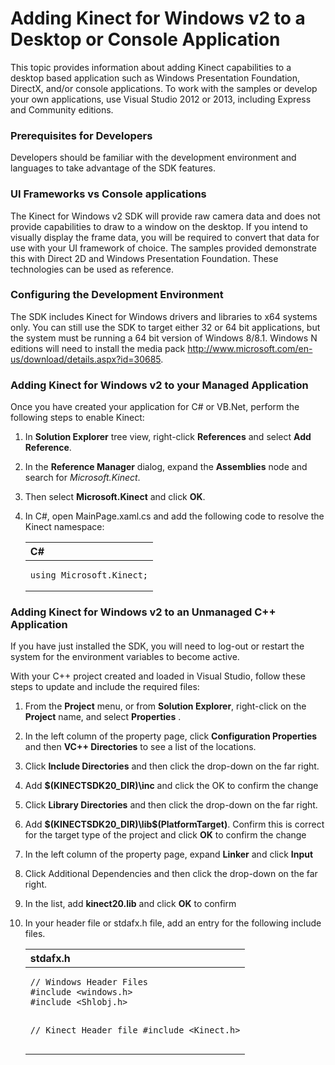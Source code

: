 Adding Kinect for Windows v2 to a Desktop or Console Application
==================================================================  

This topic provides information about adding Kinect capabilities to a desktop based application such as Windows Presentation Foundation, DirectX, and/or console applications. To work with the samples or develop your own applications, use Visual Studio 2012 or 2013, including Express and Community editions. 

### Prerequisites for Developers

Developers should be familiar with the development environment and languages to take advantage of the SDK features.

### UI Frameworks vs Console applications

The Kinect for Windows v2 SDK will provide raw camera data and does not provide capabilities to draw to a window on the desktop. If you intend to visually display the frame data, you will be required to convert that data for use with your UI framework of choice. The samples provided demonstrate this with Direct 2D and Windows Presentation Foundation. These technologies can be used as reference.

### Configuring the Development Environment

The SDK includes Kinect for Windows drivers and libraries to x64 systems only. You can still use the SDK to target either 32 or 64 bit applications, but the system must be running a 64 bit version of Windows 8/8.1. Windows N editions will need to install the media pack <http://www.microsoft.com/en-us/download/details.aspx?id=30685>. 

### Adding Kinect for Windows v2 to your Managed Application

Once you have created your application for C\# or VB.Net, perform the following steps to enable Kinect:

1.  In **Solution Explorer** tree view, right-click **References** and select **Add Reference**.  

2.  In the **Reference Manager** dialog, expand the **Assemblies** node and search for *Microsoft.Kinect*.  

3.  Then select **Microsoft.Kinect** and click **OK**.  

4.  In C\#, open MainPage.xaml.cs and add the following code to resolve the Kinect namespace:  

    <table>
    <colgroup>
    <col width="100%" />
    </colgroup>
    <thead>
    <tr class="header">
    <th align="left">C#</th>
    </tr>
    </thead>
    <tbody>
    <tr class="odd">
    <td align="left"><pre><code>using Microsoft.Kinect;</code></pre></td>
    </tr>
    </tbody>
    </table>

### Adding Kinect for Windows v2 to an Unmanaged C++ Application

If you have just installed the SDK, you will need to log-out or restart the system for the environment variables to become active. 

With your C++ project created and loaded in Visual Studio, follow these steps to update and include the required files:

1. From the **Project** menu, or from **Solution Explorer**, right-click on the **Project** name, and select **Properties** .

2. In the left column of the property page, click **Configuration Properties** and then **VC++ Directories** to see a list of the locations.

3. Click **Include Directories** and then click the drop-down on the far right.

4. Add **$(KINECTSDK20_DIR)\inc** and click the OK to confirm the change

5. Click **Library Directories** and then click the drop-down on the far right.

6. Add **$(KINECTSDK20_DIR)\lib\$(PlatformTarget)**. Confirm this is correct for the target type of the project and click **OK** to confirm the change

7. In the left column of the property page, expand **Linker** and click **Input**

8. Click Additional Dependencies and then click the drop-down on the far right.

9. In the list, add **kinect20.lib** and click **OK** to confirm

10. In your header file or stdafx.h file, add an entry for the following include files.
    <table>
    <colgroup>
    <col width="100%" />
    </colgroup>
    <thead>
    <tr class="header">
    <th align="left">stdafx.h</th>
    </tr>
    </thead>
    <tbody>
    <tr class="odd">
    <td align="left"><pre><code>// Windows Header Files
    #include &lt;windows.h&gt;
    #include &lt;Shlobj.h&gt;
    
    // Kinect Header file
    #include &lt;Kinect.h&gt;
    </code></pre></td>
    </tr>
    </tbody>
    </table>


<!--Please do not edit the data in the comment block below.-->
<!--
TOCTitle : Creating a Windows Store App that Uses Kinect for Windows SDK
RLTitle : Creating a Windows Store App that Uses Kinect for Windows SDK
KeywordA : O:Microsoft.Kinect.creating_win_store_app_v2
KeywordA : 91b4555d-14d9-8586-8641-a69bdf48239e
KeywordK : Creating a Windows Store App that Uses Kinect for Windows SDK
KeywordK : creating a project
KeywordK : Windows Store App
AssetID : 91b4555d-14d9-8586-8641-a69bdf48239e
Locale : en-us
CommunityContent : 1
TopicType : kbOrient
DocSet : K4Wv2
ProjType : K4Wv2Proj
Technology : Kinect for Windows
Product : Kinect for Windows SDK v2
productversion : 20
-->
